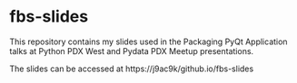 # fbs-slides

This repository contains my slides used in the Packaging PyQt Application talks at Python PDX West and Pydata PDX Meetup presentations.

The slides can be accessed at https://j9ac9k/github.io/fbs-slides
